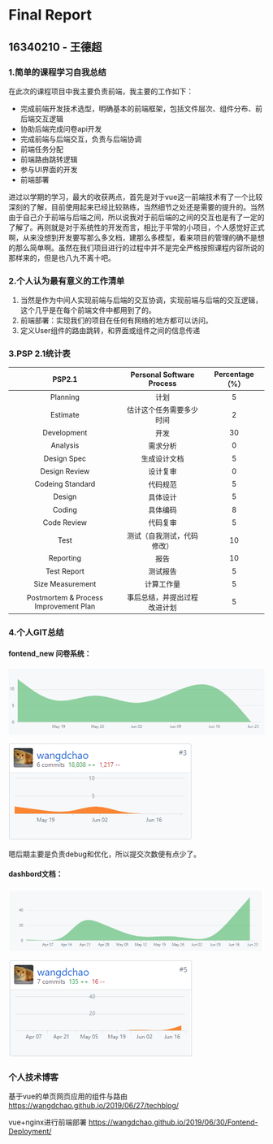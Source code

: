 # Final Report

## 16340210 - 王德超

### 1.简单的课程学习自我总结

在此次的课程项目中我主要负责前端，我主要的工作如下：

+ 完成前端开发技术选型，明确基本的前端框架，包括文件层次、组件分布、前后端交互逻辑
+ 协助后端完成问卷api开发
+ 完成前端与后端交互，负责与后端协调
+ 前端任务分配
+ 前端路由跳转逻辑
+ 参与UI界面的开发
+ 前端部署

进过以学期的学习，最大的收获两点，首先是对于vue这一前端技术有了一个比较深刻的了解，目前使用起来已经比较熟练，当然细节之处还是需要的提升的。当然由于自己介于前端与后端之间，所以说我对于前后端的之间的交互也是有了一定的了解了。再则就是对于系统性的开发而言，相比于平常的小项目，个人感觉好正式啊，从来没想到开发要写那么多文档，建那么多模型，看来项目的管理的确不是想的那么简单啊。虽然在我们项目进行的过程中并不是完全严格按照课程内容所说的那样来的，但是也八九不离十吧。

###  2.个人认为最有意义的工作清单

1. 当然是作为中间人实现前端与后端的交互协调，实现前端与后端的交互逻辑，这个几乎是在每个前端文件中都用到了的。
2. 前端部署：实现我们的项目在任何有网络的地方都可以访问。
3. 定义User组件的路由跳转，和界面或组件之间的信息传递

### 3.PSP 2.1统计表

|                PSP2.1                 |  Personal Software Process   | Percentage（%） |
| :-----------------------------------: | :--------------------------: | :-------------: |
|               Planning                |             计划             |        5        |
|               Estimate                |   估计这个任务需要多少时间   |        2        |
|              Development              |             开发             |       30        |
|               Analysis                |           需求分析           |        0        |
|              Design Spec              |         生成设计文档         |        5        |
|             Design Review             |           设计复审           |        0        |
|           Codeing Standard            |           代码规范           |        5        |
|                Design                 |           具体设计           |        5        |
|                Coding                 |           具体编码           |        8        |
|              Code Review              |           代码复审           |        5        |
|                 Test                  |  测试（自我测试，代码修改）  |       10        |
|               Reporting               |             报告             |       10        |
|              Test Report              |           测试报告           |        5        |
|           Size Measurement            |          计算工作量          |        5        |
| Postmortem & Process Improvement Plan | 事后总结，并提出过程改进计划 |        5        |

### 4.个人GIT总结

#### fontend_new 问卷系统：

![13](assets/13.PNG)

![12](assets/12.PNG)

嗯后期主要是负责debug和优化，所以提交次数便有点少了。

#### dashbord文档：

![14](assets/14.PNG)

![11](assets/11.PNG)

### 个人技术博客

基于vue的单页网页应用的组件与路由
https://wangdchao.github.io/2019/06/27/techblog/

vue+nginx进行前端部署
https://wangdchao.github.io/2019/06/30/Fontend-Deployment/

